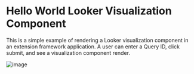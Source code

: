 # Hello World Looker Visualization Component

This is a simple example of rendering a Looker visualization component in an extension framework application. A user can enter a Query ID, click submit, and see a visualization component render.

![image](https://user-images.githubusercontent.com/93162346/195935807-1bb1047e-77da-4895-828a-d9d9479b9ec1.png)
